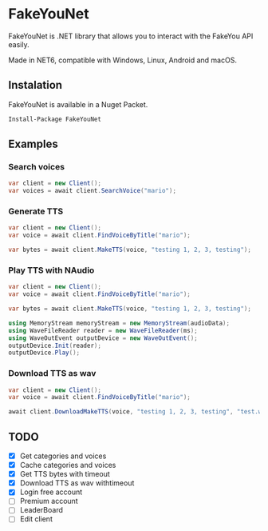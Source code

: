 # FakeYouNet

FakeYouNet is .NET library that allows you to interact with the FakeYou API easily.

Made in NET6, compatible with Windows, Linux, Android and macOS.

## Instalation

FakeYouNet is available in a Nuget Packet.

```bash
Install-Package FakeYouNet
```

## Examples

### Search voices
```c#
var client = new Client();
var voices = await client.SearchVoice("mario");
```

### Generate TTS
```c#
var client = new Client();
var voice = await client.FindVoiceByTitle("mario");

var bytes = await client.MakeTTS(voice, "testing 1, 2, 3, testing");
```

### Play TTS with NAudio
```c#
var client = new Client();
var voice = await client.FindVoiceByTitle("mario");

var bytes = await client.MakeTTS(voice, "testing 1, 2, 3, testing");

using MemoryStream memoryStream = new MemoryStream(audioData);
using WaveFileReader reader = new WaveFileReader(ms);
using WaveOutEvent outputDevice = new WaveOutEvent();
outputDevice.Init(reader);
outputDevice.Play();
```

### Download TTS as wav
```c#
var client = new Client();
var voice = await client.FindVoiceByTitle("mario");

await client.DownloadMakeTTS(voice, "testing 1, 2, 3, testing", "test.wav");
```

## TODO
- [x] Get categories and voices
- [x] Cache categories and voices
- [x] Get TTS bytes with timeout
- [x] Download TTS as wav withtimeout
- [x] Login free account
- [ ] Premium account
- [ ] LeaderBoard
- [ ] Edit client
